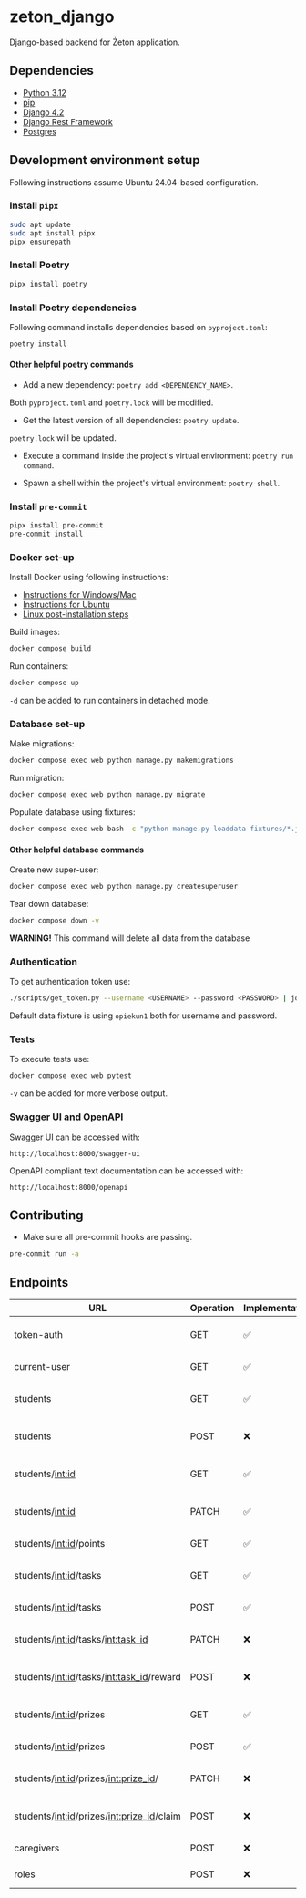 # zeton_django

Django-based backend for Żeton application.

## Dependencies

- [Python 3.12](https://www.python.org/downloads/)
- [pip](https://pip.pypa.io/en/stable/installation/)
- [Django 4.2](https://docs.djangoproject.com/en/4.2/)
- [Django Rest Framework](https://www.django-rest-framework.org/)
- [Postgres](https://www.postgresql.org/)

## Development environment setup

Following instructions assume Ubuntu 24.04-based configuration.

### Install `pipx`

```bash
sudo apt update
sudo apt install pipx
pipx ensurepath
```

### Install Poetry

```bash
pipx install poetry
```

### Install Poetry dependencies

Following command installs dependencies based on `pyproject.toml`:

```bash
poetry install
```

#### Other helpful poetry commands

- Add a new dependency: `poetry add <DEPENDENCY_NAME>`.

Both `pyproject.toml` and `poetry.lock` will be modified.

- Get the latest version of all dependencies: `poetry update`.

`poetry.lock` will be updated.

- Execute a command inside the project's virtual environment: `poetry run command`.

- Spawn a shell within the project's virtual environment: `poetry shell`.

### Install `pre-commit`

```bash
pipx install pre-commit
pre-commit install
```

### Docker set-up

Install Docker using following instructions:

- [Instructions for Windows/Mac](https://docs.docker.com/desktop/)
- [Instructions for Ubuntu](https://docs.docker.com/engine/install/ubuntu/)
- [Linux post-installation steps](https://docs.docker.com/engine/install/linux-postinstall/)

Build images:

```bash
docker compose build
```

Run containers:

```bash
docker compose up
```

`-d` can be added to run containers in detached mode.

### Database set-up

Make migrations:

```bash
docker compose exec web python manage.py makemigrations
```

Run migration:

```bash
docker compose exec web python manage.py migrate
```

Populate database using fixtures:

```bash
docker compose exec web bash -c "python manage.py loaddata fixtures/*.json"
```

#### Other helpful database commands

Create new super-user:

```bash
docker compose exec web python manage.py createsuperuser
```

Tear down database:

```bash
docker compose down -v
```

**WARNING!** This command will delete all data from the database

### Authentication

To get authentication token use:

```bash
./scripts/get_token.py --username <USERNAME> --password <PASSWORD> | jq -r .access
```

Default data fixture is using `opiekun1` both for username and password.

### Tests

To execute tests use:

```bash
docker compose exec web pytest
```

`-v` can be added for more verbose output.

### Swagger UI and OpenAPI

Swagger UI can be accessed with:

```plain
http://localhost:8000/swagger-ui
```

OpenAPI compliant text documentation can be accessed with:

```plain
http://localhost:8000/openapi
```

## Contributing

- Make sure all pre-commit hooks are passing.

```bash
pre-commit run -a
```

## Endpoints

| URL                                           | Operation | Implementation | Tests | Description                                |
| --------------------------------------------- | --------- | -------------- | ----- | ------------------------------------------ |
| token-auth                                    | GET       | ✅             | ✅    | Authentication token for a user.           |
| current-user                                  | GET       | ✅             | ✅    | Current user by their token.               |
| students                                      | GET       | ✅             | ❌    | All students for logged-in caregiver.      |
| students                                      | POST      | ❌             | ❌    | Add new student for a caregiver.           |
| students/<int:id>                             | GET       | ✅             | ❌    | Info about student with given ID.          |
| students/<int:id>                             | PATCH     | ✅             | ❌    | Update info about student with given ID.   |
| students/<int:id>/points                      | GET       | ✅             | ❌    | Points history of a student.               |
| students/<int:id>/tasks                       | GET       | ✅             | ❌    | Tasks assigned to a student.               |
| students/<int:id>/tasks                       | POST      | ✅             | ❌    | Assign a task to a student.                |
| students/<int:id>/tasks/<int:task_id>         | PATCH     | ❌             | ❌    | Edit a task. Soft delete a task.           |
| students/<int:id>/tasks/<int:task_id>/reward  | POST      | ❌             | ❌    | Reward a student with points.              |
| students/<int:id>/prizes                      | GET       | ✅             | ❌    | Prizes assigned to a student.              |
| students/<int:id>/prizes                      | POST      | ✅             | ❌    | Add new prize to a student.                |
| students/<int:id>/prizes/<int:prize_id>/      | PATCH     | ❌             | ❌    | Edit a prize. Soft delete a prize.         |
| students/<int:id>/prizes/<int:prize_id>/claim | POST      | ❌             | ❌    | Exchange points for a prize.               |
| caregivers                                    | POST      | ❌             | ❌    | Add a new caregiver.                       |
| roles                                         | POST      | ❌             | ❌    | Add a new role.                            |
